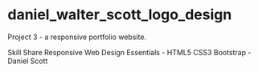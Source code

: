 # daniel_walter_scott_logo_design
Project 3 - a responsive portfolio website.

Skill Share Responsive Web Design Essentials - HTML5 CSS3 Bootstrap - Daniel Scott
